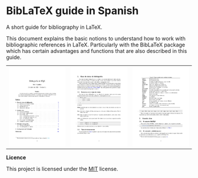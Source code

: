 # BibLaTeX guide in Spanish
A short guide for bibliography in LaTeX. 

This document explains the basic notions to understand how to work with bibliographic references in LaTeX. Particularly with the BibLaTeX package which has certain advantages and functions that are also described in this guide.

<table>
	<tr>
		<td><img src="../media/BibLaTeX_guide_ES_01.jpg" width=315></td>
		<td><img src="../media/BibLaTeX_guide_ES_02.jpg" width=315></td>
		<td><img src="../media/BibLaTeX_guide_ES_03.jpg" width=315></td>
	</tr>
 </table>


**Licence**

This project is licensed under the [MIT](https://opensource.org/licenses/MIT) license.
